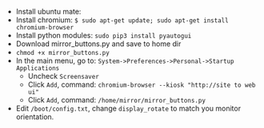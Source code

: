 - Install ubuntu mate: 
- Install chromium: `$ sudo apt-get update; sudo apt-get install chromium-browser`
- Install python modules: `sudo pip3 install pyautogui`
- Download mirror_buttons.py and save to home dir
- `chmod +x mirror_buttons.py`
- In the main menu, go to: `System->Preferences->Personal->Startup Applications`
    - Uncheck `Screensaver`  
    - Click `Add`, command: `chromium-browser --kiosk "http://site to web ui"`
    - Click `Add`, command: `/home/mirror/mirror_buttons.py`
- Edit `/boot/config.txt`, change `display_rotate` to match you monitor orientation.
